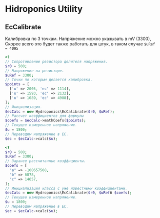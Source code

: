 # Hidroponics Utility

## EcCalibrate

Калибровка по 3 точкам.
Напряжение можно указывать в mV (3300),
Скорее всего это будет также работать для штук, в таком случае `$uRef = 4095`

```php
<?
// Сопротивление резистора делителя напряжения.
$r0 = 500;
// Напряжение на резисторе.
$uRef = 3300;
// Точки по которым делается калибровка.
$points = [
  ['u' => 2005, 'ec' => 1114],
  ['u' => 1593, 'ec' => 2132],
  ['u' => 1089, 'ec' => 4988],
];
// Инициализация.
$ecCalc = new Hydroponics\EcCalibrate($r0, $uRef);
// Рассчет коэффициентов для формулы
$coefs = $ecCalc->mathCoefs($points);
// Текущее измеренное напряжение.
$u = 1800;
// Переводим напряжение в EC.
$ec = $ecCalc->calc($u);
```

```php
<?
$r0 = 500;
$uRef = 3300;
// Заранее рассчитанные коэффициенты.
$coefs = [
  "a" => -100657508,
  "b" => 6878,
  "c" => 14657,
];
// Инициализация класса с уже известными коэффициентами.
$ecCalc = new Hydroponics\EcCalibrate($r0, $uRefб $coefs);
// Текущее измеренное напряжение.
$u = 1800;
// Переводим напряжение в EC.
$ec = $ecCalc->calc($u);
```
